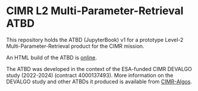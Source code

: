 # CIMR L2 Multi-Parameter-Retrieval ATBD 

This repository holds the ATBD (JupyterBook) v1 for a prototype Level-2 Multi-Parameter-Retrieval product for the CIMR mission.

An HTML build of the ATBD is [online](https://cimr-algos.github.io/MultiParameter_ATBD/intro.html).

The ATBD was developed in the context of the ESA-funded CIMR DEVALGO study (2022-2024) (contract 4000137493). More information on the DEVALGO study
and other ATBDs it produced is available from [CIMR-Algos](https://github.com/CIMR-Algos).